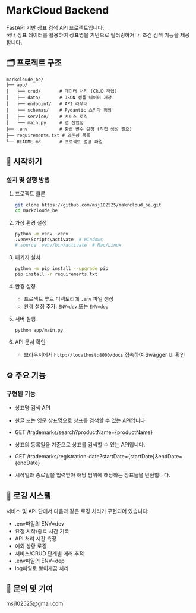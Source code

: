 # MarkCloud Backend

FastAPI 기반 상표 검색 API 프로젝트입니다.  
국내 상표 데이터를 활용하여 상표명을 기반으로 필터링하거나, 조건 검색 기능을 제공합니다.

## 🗂 프로젝트 구조

```
markcloude_be/
├── app/
│   ├── crud/       # 데이터 처리 (CRUD 작업)
│   ├── data/       # JSON 샘플 데이터 저장
│   ├── endpoint/   # API 라우터
│   ├── schemas/    # Pydantic 스키마 정의
│   ├── service/    # 서비스 로직
│   └── main.py     # 앱 진입점
├── .env            # 환경 변수 설정 (직접 생성 필요)
├── requirements.txt # 의존성 목록
└── README.md       # 프로젝트 설명 파일
```

## 🚀 시작하기

### 설치 및 실행 방법

1. 프로젝트 클론
   ```bash
   git clone https://github.com/msj102525/makrcloud_be.git
   cd markcloude_be
   ```

2. 가상 환경 설정
   ```bash
   python -m venv .venv
   .venv\Scripts\activate  # Windows
   # source .venv/bin/activate  # Mac/Linux
   ```

3. 패키지 설치
   ```bash
   python -m pip install --upgrade pip
   pip install -r requirements.txt
   ```

4. 환경 설정
   - 프로젝트 루트 디렉토리에 `.env` 파일 생성
   - 환경 설정 추가: `ENV=dev` 또는 `ENV=dep`

5. 서버 실행
   ```bash
   python app/main.py
   ```

6. API 문서 확인
   - 브라우저에서 `http://localhost:8000/docs` 접속하여 Swagger UI 확인

## ⚙️ 주요 기능

### 구현된 기능
- 상표명 검색 API
- 한글 또는 영문 상표명으로 상표를 검색할 수 있는 API입니다.
- GET /trademarks/search?productName={productName}

- 상표의 등록일을 기준으로 상표를 검색할 수 있는 API입니다.
- GET /trademarks/registration-date?startDate={startDate}&endDate={endDate}
- 시작일과 종료일을 입력받아 해당 범위에 해당하는 상표들을 반환합니다.

## 🔧 로깅 시스템

서비스 및 API 단에서 다음과 같은 로깅 처리가 구현되어 있습니다:
- .env파일의 ENV=dev 
- 요청 시작/종료 시간 기록
- API 처리 시간 측정
- 예외 상황 로깅
- 서비스/CRUD 단계별 에러 추적
- .env파일의 ENV=dep
- log파일로 쌓이게끔 처리

## 💬 문의 및 기여
msj102525@gmail.com
